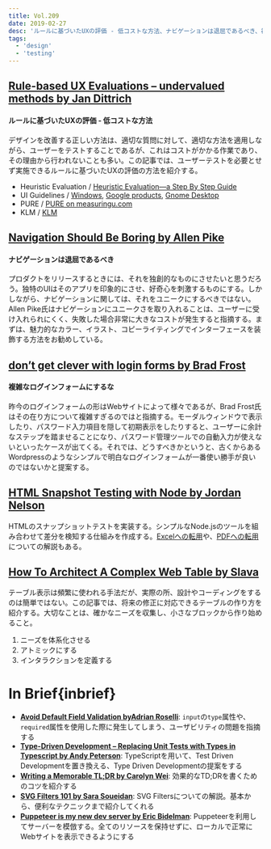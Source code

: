 ```yaml
---
title: Vol.209
date: 2019-02-27
desc: 'ルールに基づいたUXの評価 - 低コストな方法、ナビゲーションは退屈であるべき、複雑なログインフォームにするな、ほか計10リンク'
tags:
  - 'design'
  - 'testing'
---
```


## [Rule-based UX Evaluations – undervalued methods by Jan Dittrich](https://fordes.de/posts/ruleBasedUXEvaluation.html)

#### ルールに基づいたUXの評価 - 低コストな方法
デザインを改善する正しい方法は、適切な質問に対して、適切な方法を適用しながら、ユーザーをテストすることであるが、これはコストがかかる作業であり、その理由から行われないことも多い。この記事では、ユーザーテストを必要とせず実施できるルールに基づいたUXの評価の方法を紹介する。

- Heuristic Evaluation / [Heuristic Evaluation—a Step By Step Guide](https://www.sitepoint.com/heuristic-evaluation-guide/)
- UI Guidelines / [Windows](https://docs.microsoft.com/en-us/windows/desktop/uxguide/guidelines), [Google products](https://material.io/design/), [Gnome Desktop](https://developer.gnome.org/hig/stable/)
- PURE / [PURE on measuringu.com](https://measuringu.com/pure/)
- KLM / [KLM](https://en.wikipedia.org/w/index.php?title=Keystroke-level_model&oldid=874151370)

## [Navigation Should Be Boring by Allen Pike](https://allenpike.com/2019/navigation-should-be-boring)

#### ナビゲーションは退屈であるべき
プロダクトをリリースするときには、それを独創的なものにさせたいと思うだろう。独特のUIはそのアプリを印象的にさせ、好奇心を刺激するものにする。しかしながら、ナビゲーションに関しては、それをユニークにするべきではない。Allen Pike氏はナビゲーションにユニークさを取り入れることは、ユーザーに受け入れられにくく、失敗した場合非常に大きなコストが発生すると指摘する。まずは、魅力的なカラー、イラスト、コピーライティングでインターフェースを装飾する方法をお勧めしている。

## [don’t get clever with login forms by Brad Frost](http://bradfrost.com/blog/post/dont-get-clever-with-login-forms/)

#### 複雑なログインフォームにするな

昨今のログインフォームの形はWebサイトによって様々であるが、Brad Frost氏はその在り方について複雑すぎるのではと指摘する。モーダルウィンドウで表示したり、パスワード入力項目を隠して初期表示をしたりすると、ユーザーに余計なステップを踏ませることになり、パスワード管理ツールでの自動入力が使えないといったケースが出てくる。それでは、どうすべきかというと、古くからあるWordpressのようなシンプルで明白なログインフォームが一番使い勝手が良いのではないかと提案する。

## [HTML Snapshot Testing with Node by Jordan Nelson](https://spin.atomicobject.com/2019/02/13/html-snapshot-testing-with-node/)

HTMLのスナップショットテストを実装する。シンプルなNode.jsのツールを組み合わせて差分を検知する仕組みを作成する。[Excelへの転用](https://spin.atomicobject.com/2018/03/12/excel-snapshot-testing-node/)や、[PDFへの転用](https://spin.atomicobject.com/2018/02/07/pdf-snapshot-testing-node/)についての解説もある。

## [How To Architect A Complex Web Table by Slava](https://www.smashingmagazine.com/2019/02/complex-web-tables/)

テーブル表示は頻繁に使われる手法だが、実際の所、設計やコーディングをするのは簡単ではない。この記事では、将来の修正に対応できるテーブルの作り方を紹介する。大切なことは、確かなニーズを収集し、小さなブロックから作り始めること。

1. ニーズを体系化させる
2. アトミックにする
3. インタラクションを定義する

# In Brief{inbrief}
- [**Avoid Default Field Validation byAdrian Roselli**](http://adrianroselli.com/2019/02/avoid-default-field-validation.html): `input`の`type`属性や、`required`属性を使用した際に発生してしまう、ユーザビリティの問題を指摘する
- [**Type-Driven Development – Replacing Unit Tests with Types in Typescript by Andy Peterson**](http://pop.frontendweekly.co/hLHgVV): TypeScriptを用いて、Test Driven Developmentを置き換える、Type Driven Developmentの提案をする
- [**Writing a Memorable TL;DR by Carolyn Wei**](https://medium.com/facebook-research/writing-a-memorable-tl-dr-ea751cba88f2?ref=uxdesignweekly): 効果的なTD;DRを書くためのコツを紹介する
- [**SVG Filters 101 by Sara Soueidan**](https://tympanus.net/codrops/2019/01/15/svg-filters-101/):  SVG Filtersについての解説。基本から、便利なテクニックまで紹介してくれる
- [**Puppeteer is my new dev server by Eric Bidelman**](https://ericbidelman.com/posts/2019/02/pptrstagingserver): Puppeteerを利用してサーバーを模倣する。全てのリソースを保持せずに、ローカルで正常にWebサイトを表示できるようにする

